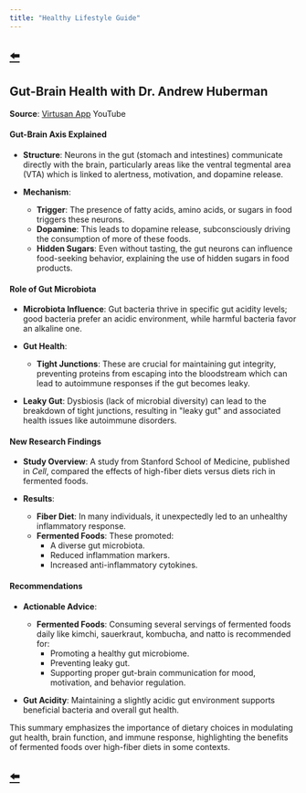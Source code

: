 ```yaml
---
title: "Healthy Lifestyle Guide"
---
```


## [⬅️](/)

## **Gut-Brain Health with Dr. Andrew Huberman**

**Source**: [Virtusan App](https://www.youtube.com/watch?v=pvI1vLHV0Mo) YouTube

#### **Gut-Brain Axis Explained**

- **Structure**: Neurons in the gut (stomach and intestines) communicate directly with the brain, particularly areas like the ventral tegmental area (VTA) which is linked to alertness, motivation, and dopamine release.

- **Mechanism**: 
  - **Trigger**: The presence of fatty acids, amino acids, or sugars in food triggers these neurons.
  - **Dopamine**: This leads to dopamine release, subconsciously driving the consumption of more of these foods.
  - **Hidden Sugars**: Even without tasting, the gut neurons can influence food-seeking behavior, explaining the use of hidden sugars in food products.

#### **Role of Gut Microbiota**

- **Microbiota Influence**: Gut bacteria thrive in specific gut acidity levels; good bacteria prefer an acidic environment, while harmful bacteria favor an alkaline one.

- **Gut Health**: 
  - **Tight Junctions**: These are crucial for maintaining gut integrity, preventing proteins from escaping into the bloodstream which can lead to autoimmune responses if the gut becomes leaky.

- **Leaky Gut**: Dysbiosis (lack of microbial diversity) can lead to the breakdown of tight junctions, resulting in "leaky gut" and associated health issues like autoimmune disorders.

#### **New Research Findings**

- **Study Overview**: A study from Stanford School of Medicine, published in *Cell*, compared the effects of high-fiber diets versus diets rich in fermented foods.

- **Results**: 
  - **Fiber Diet**: In many individuals, it unexpectedly led to an unhealthy inflammatory response.
  - **Fermented Foods**: These promoted:
    - A diverse gut microbiota.
    - Reduced inflammation markers.
    - Increased anti-inflammatory cytokines.

#### **Recommendations**

- **Actionable Advice**: 
  - **Fermented Foods**: Consuming several servings of fermented foods daily like kimchi, sauerkraut, kombucha, and natto is recommended for:
    - Promoting a healthy gut microbiome.
    - Preventing leaky gut.
    - Supporting proper gut-brain communication for mood, motivation, and behavior regulation.

- **Gut Acidity**: Maintaining a slightly acidic gut environment supports beneficial bacteria and overall gut health.

This summary emphasizes the importance of dietary choices in modulating gut health, brain function, and immune response, highlighting the benefits of fermented foods over high-fiber diets in some contexts.

## [⬅️](/)